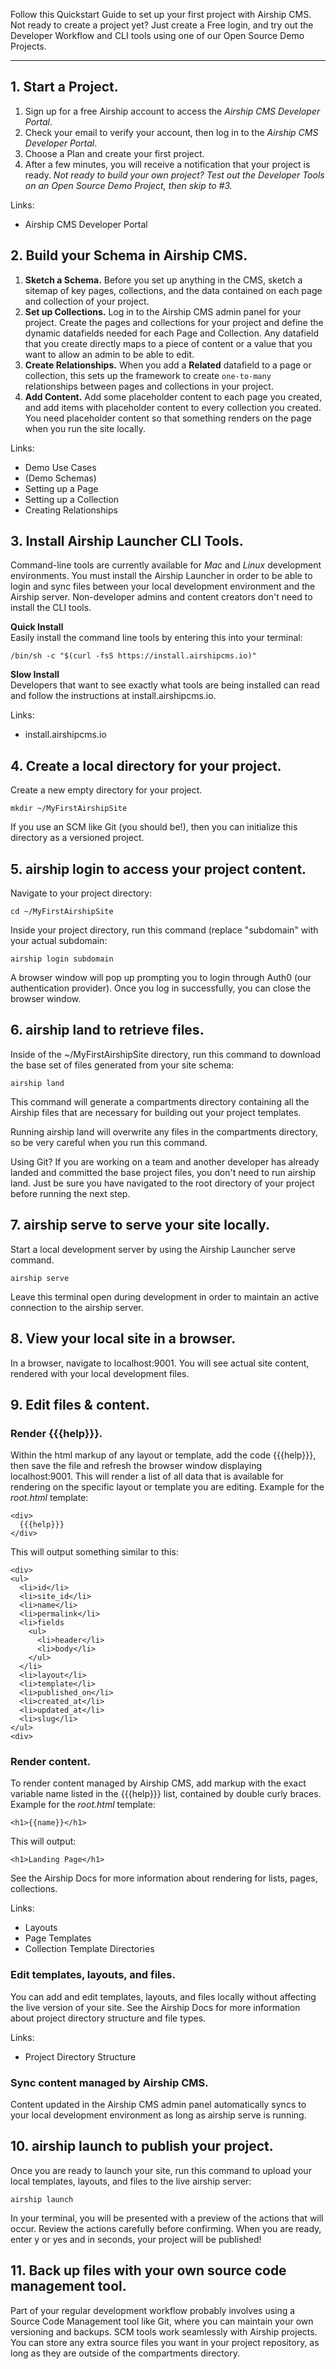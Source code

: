 Follow this Quickstart Guide to set up your first project with Airship CMS. Not ready to create a project yet? Just create a Free login, and try out the Developer Workflow and CLI tools using one of our Open Source Demo Projects.

---

## 1. Start a Project.
1. Sign up for a free Airship account to access the _Airship CMS Developer Portal_.
2. Check your email to verify your account, then log in to the _Airship CMS Developer Portal_.
3. Choose a Plan and create your first project.
4. After a few minutes, you will receive a notification that your project is ready.
_Not ready to build your own project? Test out the Developer Tools on an Open Source Demo Project, then skip to #3._

Links:
- Airship CMS Developer Portal

## 2. Build your Schema in Airship CMS.
1. **Sketch a Schema.** Before you set up anything in the CMS, sketch a sitemap of key pages, collections, and the data contained on each page and collection of your project.
2. **Set up Collections.** Log in to the Airship CMS admin panel for your project. Create the pages and collections for your project and define the dynamic datafields needed for each Page and Collection. Any datafield that you create directly maps to a piece of content or a value that you want to allow an admin to be able to edit.
3. **Create Relationships.** When you add a **Related** datafield to a page or collection, this sets up the framework to create `one-to-many` relationships between pages and collections in your project.
4. **Add Content.** Add some placeholder content to each page you created, and add items with placeholder content to every collection you created. You need placeholder content so that something renders on the page when you run the site locally.

Links:
- Demo Use Cases
- (Demo Schemas)
- Setting up a Page
- Setting up a Collection
- Creating Relationships

## 3. Install Airship Launcher CLI Tools.
Command-line tools are currently available for _Mac_ and _Linux_ development environments. You must install the Airship Launcher in order to be able to login and sync files between your local development environment and the Airship server. Non-developer admins and content creators don't need to install the CLI tools.

**Quick Install**  
Easily install the command line tools by entering this into your terminal:
```
/bin/sh -c "$(curl -fsS https://install.airshipcms.io)"
```

**Slow Install**  
Developers that want to see exactly what tools are being installed can read and follow the instructions at <span class="code">install.airshipcms.io</span>.

Links:
- install.airshipcms.io

## 4. Create a local directory for your project.
Create a new empty directory for your project.
```
mkdir ~/MyFirstAirshipSite
```
If you use an SCM like Git (you should be!), then you can initialize this directory as a versioned project.

## 5. <span class="code">airship login</span> to access your project content.
Navigate to your project directory:
```
cd ~/MyFirstAirshipSite
```
Inside your project directory, run this command (replace "subdomain" with your actual subdomain:
```
airship login subdomain
```
A browser window will pop up prompting you to login through Auth0 (our authentication provider). Once you log in successfully, you can close the browser window.

## 6. <span class="code">airship land</span> to retrieve files.
Inside of the <span class="code">~/MyFirstAirshipSite directory</span>, run this command to download the base set of files generated from your site schema:  
```
airship land
```  

This command will generate a <span class="code">compartments</span> directory containing all the Airship files that are necessary for building out your project templates. 

Running <span class="code">airship land</span> will overwrite any files in the <span class="code">compartments</span> directory, so be very careful when you run this command.

Using Git? If you are working on a team and another developer has already landed and committed the base project files, you don't need to run <span class="code">airship land</span>. Just be sure you have navigated to the root directory of your project before running the next step.

## 7. <span class="code">airship serve</span> to serve your site locally.
Start a local development server by using the Airship Launcher serve command.
```
airship serve
```
Leave this terminal open during development in order to maintain an active connection to the airship server.

## 8. View your local site in a browser.
In a browser, navigate to <span class="code">localhost:9001</span>. You will see actual site content, rendered with your local development files.

## 9. Edit files & content.

### Render {{{help}}}.
Within the html markup of any layout or template, add the code <span class="code">{{{help}}}</span>, then save the file and refresh the browser window displaying <span class="code">localhost:9001</span>. This will render a list of all data that is available for rendering on the specific layout or template you are editing. Example for the _root.html_ template:
```
<div>
  {{{help}}}
</div>
```
This will output something similar to this:
```
<div>
<ul>
  <li>id</li>
  <li>site_id</li>
  <li>name</li>
  <li>permalink</li>
  <li>fields
    <ul>
      <li>header</li>
      <li>body</li>
    </ul>
  </li>
  <li>layout</li>
  <li>template</li>
  <li>published_on</li>
  <li>created_at</li>
  <li>updated_at</li>
  <li>slug</li>
</ul>
<div>
```

### Render content.
To render content managed by Airship CMS, add markup with the exact variable name listed in the <span class="code">{{{help}}}</span> list, contained by double curly braces. Example for the _root.html_ template:
```
<h1>{{name}}</h1>
```
This will output:
```
<h1>Landing Page</h1>
```
See the Airship Docs for more information about rendering for lists, pages, collections.

Links:
- Layouts
- Page Templates
- Collection Template Directories

### Edit templates, layouts, and files.
You can add and edit templates, layouts, and files locally without affecting the live version of your site. See the Airship Docs for more information about project directory structure and file types.

Links:
- Project Directory Structure

### Sync content managed by Airship CMS.
Content updated in the Airship CMS admin panel automatically syncs to your local development environment as long as <span class="code">airship serve</span> is running.

## 10. <span class="code">airship launch</span> to publish your project.
Once you are ready to launch your site, run this command to upload your local templates, layouts, and files to the live airship server:
```
airship launch
```

In your terminal, you will be presented with a preview of the actions that will occur. Review the actions carefully before confirming. When you are ready, enter <span class="code">y</span> or <span class="code">yes</span> and in seconds, your project will be published!

## 11. Back up files with your own source code management tool.
Part of your regular development workflow probably involves using a Source Code Management tool like Git, where you can maintain your own versioning and backups. SCM tools work seamlessly with Airship projects. You can store any extra source files you want in your project repository, as long as they are outside of the <span class="code">compartments</span> directory.

